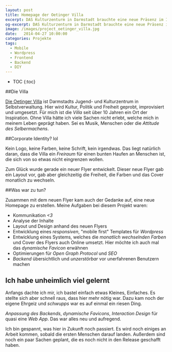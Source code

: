 ```yaml
---
layout: post
title: Homepage der Oetinger Villa
excerpt: DAS Kulturzenturm in Darmstadt brauchte eine neue Präsenz im Internet. Die neu eingerichtete PR AG und *Dave* erstellten zusammen eine schlichte aber auch moderne neue Homepage.
og-excerpt: DAS Kulturzenturm in Darmstadt brauchte eine neue Präsenz im Internet. Die neu eingerichteten PR AG und Dave erstellten zusammen eine schlichte aber auch moderne neue Homepage.
image: /images/project_oetinger_villa.jpg
date:   2014-04-27 10:00:00
categories: Projekte
tags: 
  - Mobile
  - Wordpress
  - Frontend
  - Backend
  - DIY
---
```


* TOC
{:toc}

##Die Villa

[Die Oetinger Villa](http://www.oetingervilla.de) ist Darmstadts Jugend- und Kulturzentrum in Selbstverwaltung. Hier wird Kultur, Politik und Freiheit geprobt, improvisiert und umgesetzt. Für mich ist die *Villa* seit über 10 Jahren ein Ort der Inspiration. Ohne Villa hätte ich viele Sachen nicht erlebt, welche mich in meinem Leben geprägt haben. Sei es Musik, Menschen oder die *Attitude des Selbermachens*.

##Corporate Identity? lol

Kein Logo, keine Farben, keine Schrift, kein irgendwas. Das liegt natürlich daran, dass die Villa ein *Freiraum* für einen bunten Haufen an Menschen ist, die sich von so etwas nicht eingrenzen wollen.

Zum Glück wurde gerade ein neuer Flyer entwickelt. Dieser neue Flyer gab ein Layout vor, gab aber gleichzeitig die Freiheit, die Farben und das Cover monatlich zu wechseln.

##Was war zu tun?

Zusammen mit dem neuen Flyer kam auch der Gedanke auf, eine neue Homepage zu erstellen. Meine Aufgaben bei diesem Projekt waren:

- Kommunikation *<3*
- Analyse der Inhalte
- Layout und Design anhand des neuen Flyers
- Entwicklung eines *responsiven*, "mobile first" Templates für *Wordpress*
- Entwicklung eines Systems, welches die *monatlich wechselnden Farben* und Cover des Flyers auch Online umsetzt. Hier möchte ich auch mal das *dynamische Favicon* erwähnen 
- Optimierungen für *Open Graph Protocol* und *SEO* 
- *Backend* übersichtlich und *unzerstörbar* vor unerfahrenen Benutzern machen

## Ich habe unheimlich viel gelernt

Anfangs dachte ich mir, ich bastel einfach etwas Kleines, Einfaches. Es stellte sich aber schnell raus, dass hier mehr nötig war. Dazu kam noch der eigene Ehrgeiz und *schwupps* war es auf einmal ein riesen Ding. 

*Anpassung des Backends*, *dynamische Favicons*, *Interaction Design* für quasi eine *Web App*. Das war alles neu und aufregend.

Ich bin gespannt, was hier in Zukunft noch passiert. Es wird noch einiges an Arbeit kommen, sobald die ersten Menschen darauf landen. Außerdem sind noch ein paar Sachen geplant, die es noch nicht in den Release geschafft haben.
